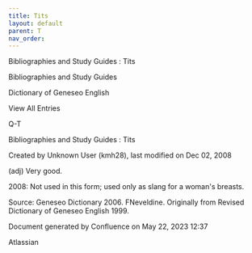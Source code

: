 ```yaml
---
title: Tits
layout: default
parent: T
nav_order:
---
```


Bibliographies and Study Guides : Tits

Bibliographies and Study Guides

Dictionary of Geneseo English

View All Entries

Q-T

Bibliographies and Study Guides : Tits

Created by  Unknown User (kmh28), last modified on Dec 02, 2008

(adj) Very good.

2008: Not used in this form; used only as slang for a woman's breasts.

Source: Geneseo Dictionary 2006. FNeveldine. Originally from Revised Dictionary of Geneseo English 1999. 

Document generated by Confluence on May 22, 2023 12:37

Atlassian

